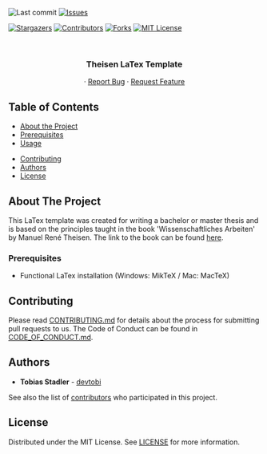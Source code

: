 <!--
*** To avoid retyping too much info. Do a search and replace for the following:
*** devtobi, theisen-latex, twitter_handle, email
-->

<!-- PROJECT SHIELDS -->
<!--
*** I'm using markdown "reference style" links for readability.
*** Reference links are enclosed in brackets [ ] instead of parentheses ( ).
*** See the bottom of this document for the declaration of the reference variables
*** for contributors-url, forks-url, etc. This is an optional, concise syntax you may use.
*** https://www.markdownguide.org/basic-syntax/#reference-style-links
-->

![Last commit][commit-shield]
[![Issues][issues-shield]][issues-url]

[![Stargazers][stars-shield]][stars-url]
[![Contributors][contributors-shield]][contributors-url]
[![Forks][forks-shield]][forks-url]
[![MIT License][license-shield]][license-url]

<!-- PROJECT LOGO -->
<br />
<p align="center">

  <h3 align="center">Theisen LaTex Template</h3>

  <p align="center">
    ·
    <a href="https://github.com/devtobi/theisen-latex/issues">Report Bug</a>
    ·
    <a href="https://github.com/devtobi/theisen-latex/issues">Request Feature</a>
  </p>
</p>

<!-- TABLE OF CONTENTS -->

## Table of Contents

- [About the Project](#about-the-project)
  <!--* formatting comment -->
- [Prerequisites](#prerequisites)
- [Usage](#usage)
<!--* formatting comment -->
- [Contributing](#contributing)
- [Authors](#authors)
- [License](#license)

<!-- ABOUT THE PROJECT -->

## About The Project

This LaTex template was created for writing a bachelor or master thesis and is based on the principles taught in the book 'Wissenschaftliches Arbeiten' by Manuel René Theisen.
The link to the book can be found <a href="http://www.vahlen.de/productview.aspx?product=12059810">here</a>.
<br>

### Prerequisites

- Functional LaTex installation (Windows: MikTeX / Mac: MacTeX)

<!-- CONTRIBUTING -->

## Contributing

Please read [CONTRIBUTING.md][contributing-url] for details about the process for submitting pull requests to us.
The Code of Conduct can be found in [CODE_OF_CONDUCT.md][code-of-conduct-url].

<!-- AUTHORS -->

## Authors

- **Tobias Stadler** - [devtobi](https://github.com/devtobi)

See also the list of [contributors][contributors-url] who participated in this project.

<!-- LICENSE -->

## License

Distributed under the MIT License. See [LICENSE][license-url] for more information.

<!-- MARKDOWN LINKS & IMAGES -->
<!-- https://www.markdownguide.org/basic-syntax/#reference-style-links -->

[contributors-shield]: https://img.shields.io/github/contributors/devtobi/theisen-latex.svg?style=flat-square
[contributors-url]: https://github.com/devtobi/theisen-latex/graphs/contributors
[contributing-url]: https://github.com/devtobi/theisen-latex/blob/master/CONTRIBUTING.md
[code-of-conduct-url]: https://github.com/devtobi/theisen-latex/blob/master/CODE_OF_CONDUCT.md
[forks-shield]: https://img.shields.io/github/forks/devtobi/theisen-latex.svg?style=flat-square
[forks-url]: https://github.com/devtobi/theisen-latex/network/members
[stars-shield]: https://img.shields.io/github/stars/devtobi/theisen-latex.svg?style=flat-square
[stars-url]: https://github.com/devtobi/theisen-latex/stargazers
[issues-shield]: https://img.shields.io/github/issues/devtobi/theisen-latex.svg?style=flat-square
[issues-url]: https://github.com/devtobi/theisen-latex/issues
[license-shield]: https://img.shields.io/github/license/devtobi/theisen-latex.svg?style=flat-square
[license-url]: https://github.com/devtobi/theisen-latex/blob/master/LICENSE
[commit-shield]: https://img.shields.io/github/last-commit/devtobi/theisen-latex?style=flat-square

<!-- THIRD PARTY BADGES -->

[dependency-shield]: https://img.shields.io/librariesio/github/devtobi/theisen-latex.svg?style=flat-square
